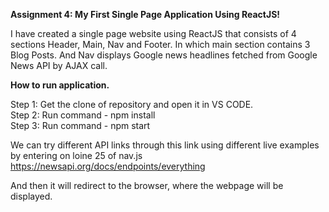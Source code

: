 **Assignment 4: My First Single Page Application Using ReactJS!**

I have created a single page website using ReactJS that consists of 4 sections Header, Main, Nav and Footer. In which main section contains 3 Blog Posts. And Nav displays Google news headlines fetched from Google News API by AJAX call.

**How to run application.**

Step 1: Get the clone of repository and open it in VS CODE.<br />
Step 2: Run command - npm install<br />
Step 3: Run command - npm start<br />

We can try different API links through this link using different live examples by entering on loine 25 of nav.js
https://newsapi.org/docs/endpoints/everything

And then it will redirect to the browser, where the webpage will be displayed. 

